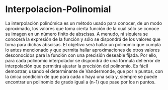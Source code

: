 # Interpolacion-Polinomial
La interpolación polinómica es un método usado para conocer, de un modo aproximado, los valores que toma cierta función de la cual sólo se conoce su imagen en un número finito de abscisas. A menudo, ni siquiera se conocerá la expresión de la función y sólo se dispondrá de los valores que toma para dichas abscisas. El objetivo será hallar un polinomio que cumpla lo antes mencionado y que permita hallar aproximaciones de otros valores desconocidos para la función con una precisión deseable fijada. Por ello, para cada polinomio interpolador se dispondrá de una fórmula del error de interpolación que permitirá ajustar la precisión del polinomio. Es fácil demostrar, usando el determinante de Vandermonde, que por n puntos, con la única condición de que para cada x haya una sola y, siempre se puede encontrar un polinomio de grado igual a (n-1) que pase por los n puntos. 

